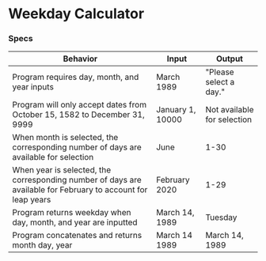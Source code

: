 # Weekday Calculator

### Specs

| Behavior | Input | Output |
| - | - | - |
| Program requires day, month, and year inputs | March 1989 | "Please select a day." |
| Program will only accept dates from October 15, 1582 to December 31, 9999 | January 1, 10000 | Not available for selection |
| When month is selected, the corresponding number of days are available for selection | June | 1-30 |
| When year is selected, the corresponding number of days are available for February to account for leap years | February 2020 | 1-29 |
| Program returns weekday when day, month, and year are inputted | March 14, 1989 | Tuesday |
| Program concatenates and returns month day, year | March 14 1989 | March 14, 1989 |
